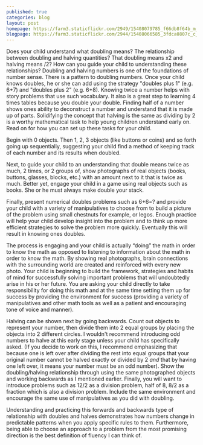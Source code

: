 ```yaml
---
published: true
categories: blog
layout: post
homepage: https://farm3.staticflickr.com/2949/15408079785_f66db8f64b_m_d.jpg
blogpage: https://farm3.staticflickr.com/2944/15408066585_3fdca0807c_c_d.jpg
---
```


Does your child understand what doubling means? The relationship between doubling and halving quantities? That doubling means x2 and halving means /2? How can you guide your child to understanding these relationships? Doubling and halving numbers is one of the foundations of number sense. There is a pattern to doubling numbers. Once your child knows doubles, he or she can add using the strategy "doubles plus 1" (e.g. 6+7) and "doubles plus 2" (e.g. 6+8). Knowing twice a number helps with story problems that use such vocabulary. It also is a great step to learning 4 times tables  because you double your double. Finding half of a number shows ones ability to deconstruct a number and understand that it is made up of parts. Solidifying the concept that halving is the same as dividing by 2 is a worthy mathematical task to help young children understand early on. Read on for how you can set up these tasks for your child.

Begin with 0 objects. Then 1, 2, 3 objects (like buttons or coins) and so forth going up sequentially, suggesting your child find a method of keeping track of each number and its results when doubled.

Next, to guide your child to an understanding that double means twice as much, 2 times, or 2 groups of, show photographs of real objects (books, buttons, glasses, blocks, etc.) with an amount next to it that is twice as much. Better yet, engage your child in a game using real objects such as books. She or he must always make double your stack.

Finally, present numerical doubles problems such as 6+6=? and provide your child with a variety of manipulatives to choose from to build a picture of the problem using small chestnuts for example, or legos. Enough practice will help your child develop insight into the problem and to think up more efficient strategies to solve the problem more quickly. Eventually this will result in knowing ones doubles.

The process is engaging and your child is actually “doing” the math in order to know the math as opposed to listening to information about the math in order to know the math. By showing real photographs, brain connections with the surrounding world are created and reinforced with every new photo. Your child is beginning to build the framework, strategies and habits of mind for successfully solving important problems that will undoubtedly arise in his or her future. You are asking your child directly to take responsibility for doing this math and at the same time setting them up for success by providing the environment for success (providing a variety of manipulatives and other math tools as well as a patient and encouraging tone of voice and manner).

Halving can be shown next by going backwards. Count out objects to represent your number, then divide them into 2 equal groups by placing the objects into 2 different circles. I wouldn't recommend introducing odd numbers to halve at this early stage unless your child has specifically asked. (If you decide to work on this, I recommend emphasizing that because one is left over after dividing the rest into equal groups that your original number cannot be halved exactly or divided by 2 <i>and</i> that by having one left over, it means your number must be an odd number). Show the doubling/halving relationship through using the same photographed objects and working backwards as I mentioned earlier. Finally, you will want to introduce problems such as 12/2 as a division problem, half of 8, 8/2 as a fraction which is also a division problem. Include the same environment and encourage the same use of manipulatives as you did with doubling.

Understanding and practicing this forwards and backwards type of relationship with doubles and halves demonstrates how numbers change in predictable patterns when you apply specific rules to them. Furthermore, being able to choose an approach to a problem from the most promising direction is the best definition of fluency I can think of.

</p>

